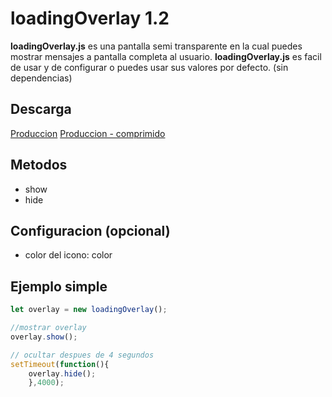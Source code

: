 # loadingOverlay 1.2
**loadingOverlay.js** es una pantalla semi transparente en la cual puedes mostrar mensajes a pantalla completa al usuario. **loadingOverlay.js** es facil de usar y de configurar o puedes usar sus valores por defecto. (sin dependencias)

## Descarga
[Produccion](https://lpzmagdiel.neocities.org/loadingOverlay/loadingOverlay.js)
[Produccion - comprimido](https://lpzmagdiel.neocities.org/loadingOverlay/loadingOverlay.min.js)

## Metodos
- show
- hide

## Configuracion (opcional)
- color del icono: color



## Ejemplo simple
~~~javascript
let overlay = new loadingOverlay();

//mostrar overlay
overlay.show();

// ocultar despues de 4 segundos
setTimeout(function(){
	overlay.hide();
	},4000);
~~~
